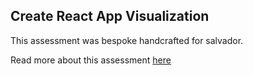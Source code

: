 ## Create React App Visualization

This assessment was bespoke handcrafted for salvador.

Read more about this assessment [here](https://react.eogresources.com)

